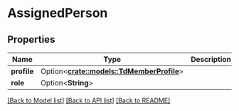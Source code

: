# AssignedPerson

## Properties

Name | Type | Description | Notes
------------ | ------------- | ------------- | -------------
**profile** | Option<[**crate::models::TdMemberProfile**](TD_MemberProfile.md)> |  | [optional]
**role** | Option<**String**> |  | [optional]

[[Back to Model list]](../README.md#documentation-for-models) [[Back to API list]](../README.md#documentation-for-api-endpoints) [[Back to README]](../README.md)


